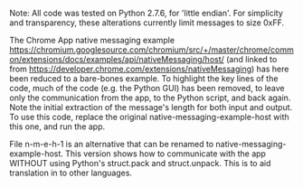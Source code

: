 Note: All code was tested on Python 2.7.6, for 'little endian'.  For simplicity and transparency, these alterations currently limit messages to size 0xFF.  

The Chrome App native messaging example https://chromium.googlesource.com/chromium/src/+/master/chrome/common/extensions/docs/examples/api/nativeMessaging/host/ 
(and linked to from https://developer.chrome.com/extensions/nativeMessaging) has here been reduced to a bare-bones example.  To highlight the key lines of the code, much of the code (e.g. the Python GUI) has been removed, to leave only the communication from the app, to the Python script, 
and back again.  Note the initial extraction of the message's length for both input and output.  To use this code, replace the original 
native-messaging-example-host with this one, and run the app.  

File n-m-e-h-1 is an alternative that can be renamed to native-messaging-example-host.  This version shows how to communicate with the app WITHOUT using Python's 
struct.pack and struct.unpack.  This is to aid translation in to other languages.

